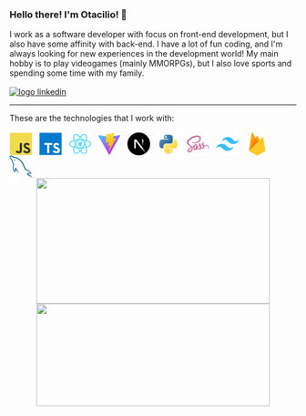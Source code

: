 ### Hello there! I'm Otacilio! 👋

I work as a software developer with focus on front-end development, but I also have some affinity with back-end. I have a lot of fun coding, and I'm always looking for new experiences in the development world! My main hobby is to play videogames (mainly MMORPGs), but I also love sports and spending some time with my family.

<a href="https://linkedin.com/in/otacilio-dml" target="_blank" rel="noopener noreferrer">
  <img src="https://img.shields.io/badge/LinkedIn-0077B5?style=for-the-badge&logo=linkedin&logoColor=white" align="center" alt="logo linkedin" height="30" />
</a>
<hr />
These are the technologies that I work with:
<br/><br/>
<div>
  <img align="center" alt="logo-javascript" height="40" width="40" src="https://github.com/devicons/devicon/blob/master/icons/javascript/javascript-original.svg">&nbsp;&nbsp;
  <img align="center" alt="logo-typescript" height="40"  width="40" src="https://github.com/devicons/devicon/blob/master/icons/typescript/typescript-original.svg">&nbsp;&nbsp;
  <img align="center" alt="logo-reactjs" height="40" width="40" src="https://github.com/devicons/devicon/blob/master/icons/react/react-original.svg">&nbsp;&nbsp;
  <img align="center" alt="logo-reactjs" height="40" width="40" src="https://github.com/devicons/devicon/blob/master/icons/vitejs/vitejs-original.svg">&nbsp;&nbsp;
  <img align="center" alt="logo-nextjs" height="40" width="40" src="https://github.com/devicons/devicon/blob/master/icons/nextjs/nextjs-original.svg">&nbsp;&nbsp;
  <img align="center" alt="logo-python" height="40" width="40" src="https://github.com/devicons/devicon/blob/master/icons/python/python-original.svg">&nbsp;&nbsp;
  <img align="center" alt="logo-sass" height="40" width="40" src="https://github.com/devicons/devicon/blob/master/icons/sass/sass-original.svg">&nbsp;&nbsp;
  <img align="center" alt="logo-tailwindcss" height="40" width="40" src="https://github.com/devicons/devicon/blob/master/icons/tailwindcss/tailwindcss-original.svg">&nbsp;&nbsp;
  <img align="center" alt="logo-firebase" height="40" width="40" src="https://github.com/devicons/devicon/blob/master/icons/firebase/firebase-original.svg">&nbsp;&nbsp;
  <img align="center" alt="logo-mysql" height="40" width="40" src="https://github.com/devicons/devicon/blob/master/icons/mysql/mysql-original.svg">
</div>

<div align="center">
  <a href="https://github.com/otaciliow">
  <img align="center" height="220em" width="410em" src="https://github-readme-stats.vercel.app/api?username=otaciliow&show_icons=true&theme=tokyonight&include_all_commits=true&count_private=true"/>
  <img align="center" height="180em" width="410em" src="https://github-readme-stats.vercel.app/api/top-langs/?username=otaciliow&layout=compact&langs_count=7&theme=tokyonight"/>
 </div>
    
<!--
**otaciliow/otaciliow** is a ✨ _special_ ✨ repository because its `README.md` (this file) appears on your GitHub profile.
-->
